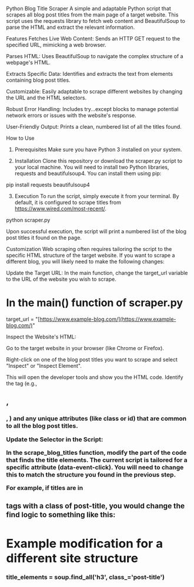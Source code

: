 Python Blog Title Scraper
A simple and adaptable Python script that scrapes all blog post titles from the main page of a target website. This script uses the requests library to fetch web content and BeautifulSoup to parse the HTML and extract the relevant information.

Features
Fetches Live Web Content: Sends an HTTP GET request to the specified URL, mimicking a web browser.

Parses HTML: Uses BeautifulSoup to navigate the complex structure of a webpage's HTML.

Extracts Specific Data: Identifies and extracts the text from elements containing blog post titles.

Customizable: Easily adaptable to scrape different websites by changing the URL and the HTML selectors.

Robust Error Handling: Includes try...except blocks to manage potential network errors or issues with the website's response.

User-Friendly Output: Prints a clean, numbered list of all the titles found.

How to Use
1. Prerequisites
Make sure you have Python 3 installed on your system.

2. Installation
Clone this repository or download the scraper.py script to your local machine. You will need to install two Python libraries, requests and beautifulsoup4. You can install them using pip:

pip install requests beautifulsoup4

3. Execution
To run the script, simply execute it from your terminal. By default, it is configured to scrape titles from https://www.wired.com/most-recent/.

python scraper.py

Upon successful execution, the script will print a numbered list of the blog post titles it found on the page.

Customization
Web scraping often requires tailoring the script to the specific HTML structure of the target website. If you want to scrape a different blog, you will likely need to make the following changes:

Update the Target URL: In the main function, change the target_url variable to the URL of the website you wish to scrape.

# In the main() function of scraper.py
target_url = "[https://www.example-blog.com/](https://www.example-blog.com/)"

Inspect the Website's HTML:

Go to the target website in your browser (like Chrome or Firefox).

Right-click on one of the blog post titles you want to scrape and select "Inspect" or "Inspect Element".

This will open the developer tools and show you the HTML code. Identify the tag (e.g., <h2>, <h3>, <a>) and any unique attributes (like class or id) that are common to all the blog post titles.

Update the Selector in the Script:

In the scrape_blog_titles function, modify the part of the code that finds the title elements. The current script is tailored for a specific attribute (data-event-click). You will need to change this to match the structure you found in the previous step.

For example, if titles are in <h3> tags with a class of post-title, you would change the find logic to something like this:

# Example modification for a different site structure
title_elements = soup.find_all('h3', class_='post-title')
